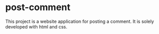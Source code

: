 # post-comment
This project is a website application for posting a comment. It is solely developed with html and css.
